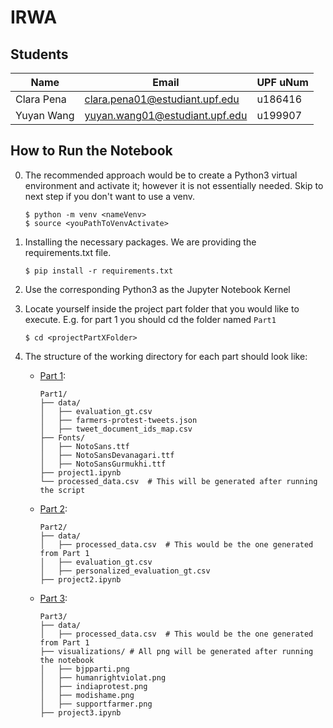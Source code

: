 # IRWA

## Students

|Name | Email | UPF uNum |
| --- | --- | --- |
| Clara Pena | clara.pena01@estudiant.upf.edu | u186416 |
| Yuyan Wang | yuyan.wang01@estudiant.upf.edu | u199907 |

## How to Run the Notebook

0. The recommended approach would be to create a Python3 virtual environment and activate it; however it is not essentially needed. Skip to next step if you don't want to use a venv.

    ```
    $ python -m venv <nameVenv>
    $ source <youPathToVenvActivate>
    ```

1. Installing the necessary packages. We are providing the requirements.txt file.

    ```
    $ pip install -r requirements.txt
    ```

2. Use the corresponding Python3 as the Jupyter Notebook Kernel

3. Locate yourself inside the project part folder that you would like to execute. E.g. for part 1 you should cd the folder named `Part1`

    ```
    $ cd <projectPartXFolder>
    ```

4. The structure of the working directory for each part should look like:

    * [Part 1](./Part1/project1.ipynb): 
        ```
        Part1/
        ├── data/
        │   ├── evaluation_gt.csv
        │   ├── farmers-protest-tweets.json
        │   ├── tweet_document_ids_map.csv
        ├── Fonts/
        │   ├── NotoSans.ttf
        │   ├── NotoSansDevanagari.ttf
        │   ├── NotoSansGurmukhi.ttf
        ├── project1.ipynb
        └── processed_data.csv  # This will be generated after running the script
        ```
    
    * [Part 2](./Part2/project2.ipynb):
        ```
        Part2/
        ├── data/
        │   ├── processed_data.csv  # This would be the one generated from Part 1
        │   ├── evaluation_gt.csv
        │   ├── personalized_evaluation_gt.csv
        ├── project2.ipynb
        ```
    
    * [Part 3](./Part3/project3.ipynb):
        ```
        Part3/
        ├── data/
        │   ├── processed_data.csv  # This would be the one generated from Part 1
        ├── visualizations/ # All png will be generated after running the notebook
        │   ├── bjpparti.png 
        │   ├── humanrightviolat.png 
        │   ├── indiaprotest.png 
        │   ├── modishame.png 
        │   ├── supportfarmer.png 
        ├── project3.ipynb
        ```